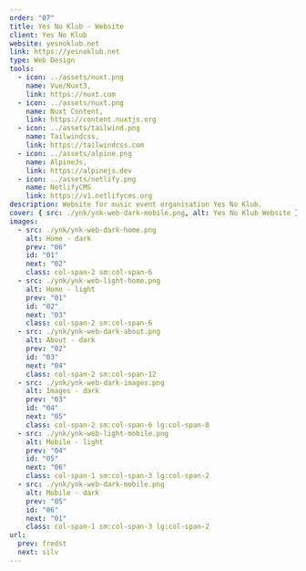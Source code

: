 ```yaml
---
order: "07"
title: Yes No Klub - Website
client: Yes No Klub
website: yesnoklub.net
link: https://yesnoklub.net
type: Web Design
tools:
  - icon: ../assets/nuxt.png
    name: Vue/Nuxt3,
    link: https://nuxt.com
  - icon: ../assets/nuxt.png
    name: Nuxt Content,
    link: https://content.nuxtjs.org
  - icon: ../assets/tailwind.png
    name: Tailwindcss,
    link: https://tailwindcss.com
  - icon: ../assets/alpine.png
    name: AlpineJs,
    link: https://alpinejs.dev
  - icon: ../assets/netlify.png
    name: NetlifyCMS
    link: https://v1.netlifycms.org
description: Website for music event organisation Yes No Klub.
cover: { src: ./ynk/ynk-web-dark-mobile.png, alt: Yes No Klub Website }
images:
  - src: ./ynk/ynk-web-dark-home.png
    alt: Home - dark
    prev: "06"
    id: "01"
    next: "02"
    class: col-span-2 sm:col-span-6
  - src: ./ynk/ynk-web-light-home.png
    alt: Home - light
    prev: "01"
    id: "02"
    next: "03"
    class: col-span-2 sm:col-span-6
  - src: ./ynk/ynk-web-dark-about.png
    alt: About - dark
    prev: "02"
    id: "03"
    next: "04"
    class: col-span-2 sm:col-span-12
  - src: ./ynk/ynk-web-dark-images.png
    alt: Images - dark
    prev: "03"
    id: "04"
    next: "05"
    class: col-span-2 sm:col-span-6 lg:col-span-8
  - src: ./ynk/ynk-web-light-mobile.png
    alt: Mobile - light
    prev: "04"
    id: "05"
    next: "06"
    class: col-span-1 sm:col-span-3 lg:col-span-2
  - src: ./ynk/ynk-web-dark-mobile.png
    alt: Mobile - dark
    prev: "05"
    id: "06"
    next: "01"
    class: col-span-1 sm:col-span-3 lg:col-span-2
url:
  prev: fredst
  next: silv
---
```

